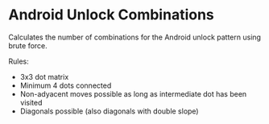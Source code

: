 # Android Unlock Combinations

Calculates the number of combinations for the Android unlock pattern using brute force.

Rules:

  - 3x3 dot matrix
  - Minimum 4 dots connected
  - Non-adyacent moves possible as long as intermediate dot has been visited
  - Diagonals possible (also diagonals with double slope)

